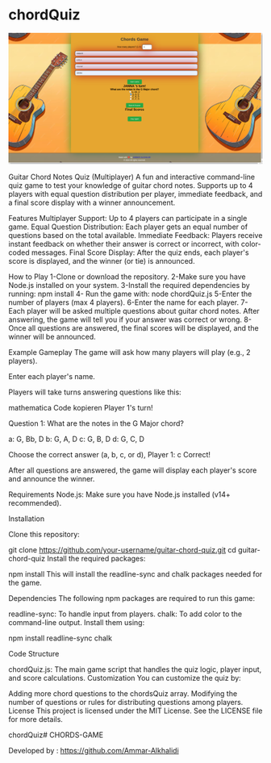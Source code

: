 # chordQuiz

![Screnshoot](https://github.com/Ammar-Alkhalidi/CHORDS-GAME/blob/main/refrence.png)


Guitar Chord Notes Quiz (Multiplayer) A fun and interactive command-line quiz game to test your knowledge of guitar chord notes. Supports up to 4 players with equal question distribution per player, immediate feedback, and a final score display with a winner announcement.

Features Multiplayer Support: Up to 4 players can participate in a single game. Equal Question Distribution: Each player gets an equal number of questions based on the total available. Immediate Feedback: Players receive instant feedback on whether their answer is correct or incorrect, with color-coded messages. Final Score Display: After the quiz ends, each player's score is displayed, and the winner (or tie) is announced.

How to Play 1-Clone or download the repository. 2-Make sure you have Node.js installed on your system. 3-Install the required dependencies by running: npm install 4- Run the game with: node chordQuiz.js 5-Enter the number of players (max 4 players). 6-Enter the name for each player. 7-Each player will be asked multiple questions about guitar chord notes. After answering, the game will tell you if your answer was correct or wrong. 8-Once all questions are answered, the final scores will be displayed, and the winner will be announced.

Example Gameplay The game will ask how many players will play (e.g., 2 players).

Enter each player's name.

Players will take turns answering questions like this:

mathematica Code kopieren Player 1's turn!

Question 1: What are the notes in the G Major chord?

a: G, Bb, D b: G, A, D c: G, B, D d: G, C, D

Choose the correct answer (a, b, c, or d), Player 1: c Correct!

After all questions are answered, the game will display each player's score and announce the winner.

Requirements Node.js: Make sure you have Node.js installed (v14+ recommended).

Installation

Clone this repository:

git clone https://github.com/your-username/guitar-chord-quiz.git cd guitar-chord-quiz Install the required packages:

npm install This will install the readline-sync and chalk packages needed for the game.

Dependencies The following npm packages are required to run this game:

readline-sync: To handle input from players. chalk: To add color to the command-line output. Install them using:

npm install readline-sync chalk

Code Structure

chordQuiz.js: The main game script that handles the quiz logic, player input, and score calculations. Customization You can customize the quiz by:

Adding more chord questions to the chordsQuiz array. Modifying the number of questions or rules for distributing questions among players. License This project is licensed under the MIT License. See the LICENSE file for more details.

chordQuiz# CHORDS-GAME

Developed by : https://github.com/Ammar-Alkhalidi
